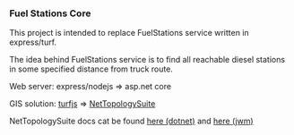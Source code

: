 
### Fuel Stations Core

This project is intended to replace FuelStations service written in express/turf.

The idea behind FuelStations service is to find all reachable diesel stations in some specified distance from truck route.

Web server: express/nodejs => asp.net core

GIS solution: [turfjs] => [NetTopologySuite]

NetTopologySuite docs cat be found [here (dotnet)][0] and [here (jwm)][1]

[NetTopologySuite]: https://github.com/NetTopologySuite/NetTopologySuite
[turfjs]: https://turfjs.org
[0]: http://nettopologysuite.github.io/NetTopologySuite/api/NetTopologySuite.Geometries.LineString.html
[1]: https://locationtech.github.io/jts
